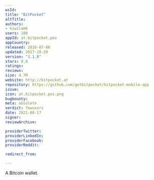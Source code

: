 ```yaml
---
wsId: 
title: "BitPocket"
altTitle: 
authors:
- kiwilamb
users: 100
appId: at.bitpocket.pos
appCountry: 
released: 2016-07-08
updated: 2017-10-20
version: "1.1.8"
stars: 0.0
ratings: 
reviews: 
size: 4.7M
website: http://bitpocket.at
repository: https://github.com/getbitpocket/bitpocket-mobile-app
issue: 
icon: at.bitpocket.pos.png
bugbounty: 
meta: obsolete
verdict: fewusers
date: 2021-08-17
signer: 
reviewArchive:

providerTwitter: 
providerLinkedIn: 
providerFacebook: 
providerReddit: 

redirect_from:

---
```


A Bitcoin wallet.
